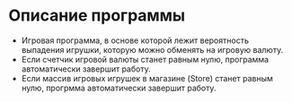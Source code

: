 # Описание программы
* Игровая программа, в основе которой лежит вероятность выпадения игрушки, которую можно обменять на игровую валюту.
* Если счетчик игровой валюты станет равным нулю, программа автоматически завершит работу.
* Если массив игровых игрушек в магазине (Store) станет равным нулю, прогрмма автоматически завершит работу.